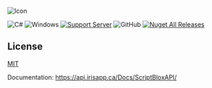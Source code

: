![Icon](https://i.imgur.com/GNl1rmF.png)

![C#](https://img.shields.io/badge/c%23-%23239120.svg?style=for-the-badge&logo=c-sharp&logoColor=white) ![Windows](https://img.shields.io/badge/Windows-0078D6?style=for-the-badge&logo=windows&logoColor=white) [![Support Server](https://img.shields.io/discord/477201632204161025.svg?label=Discord&logo=Discord&colorB=7289da&style=for-t-he-badge)](https://discord.gg/7mJaZC5) ![GitHub](https://img.shields.io/github/license/IrisV3rm/iOverlay?style=for-the-badge) [![Nuget All Releases](/nuget/dt/:packageNameScriptBloxAPI/total?style=for-the-badge)](https://img.shields.io/nuget/dt/ScriptBloxAPI?label=Nuget%20Downloads&style=for-the-badge)

## License

[MIT](https://choosealicense.com/licenses/mit)

Documentation: https://api.irisapp.ca/Docs/ScriptBloxAPI/
